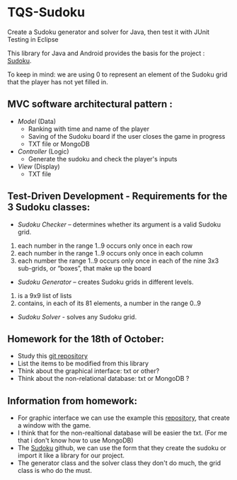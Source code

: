 # TQS-Sudoku
Create a Sudoku generator and solver for Java, then test it with JUnit Testing in Eclipse

This library for Java and Android provides the basis for the project : [Sudoku](https://github.com/a11n/sudoku).

To keep in mind: we are using 0 to represent an element of the Sudoku grid that the player has not yet filled in.

## MVC software architectural pattern : 
  * *Model* (Data)
    * Ranking with time and name of the player
    * Saving of the Sudoku board if the user closes the game in progress
    * TXT file or MongoDB
  * *Controller* (Logic)
    * Generate the sudoku and check the player's inputs
  * *View* (Display) 
    * TXT file
    
## Test-Driven Development - Requirements for the 3 Sudoku classes: 
* *Sudoku Checker* – determines whether its argument is a valid Sudoku grid. 
1.	each number in the range 1..9 occurs only once in each row
2.	each number in the range 1..9 occurs only once in each column
3.	each number the range 1..9 occurs only once in each of the nine 3x3 sub-grids, or “boxes”, that make up the board
* *Sudoku Generator* – creates Sudoku grids in different levels. 
1.	is a 9x9 list of lists
2.	contains, in each of its 81 elements, a number in the range 0..9
* *Sudoku Solver* - solves any Sudoku grid.

## Homework for the 18th of October: 
  * Study this [git repository](https://github.com/a11n/sudoku)
  * List the items to be modified from this library
  * Think about the graphical interface: txt or other?
  * Think about the non-relational database: txt or MongoDB ?

## Information from homework:
  * For graphic interface we can use the example this [repository](https://github.com/mattnenterprise/Sudoku), that create a window with the game.
  * I think that for the non-realtional database will be easier the txt. (For me that i don't know how to use MongoDB)  
  * The [Sudoku](https://github.com/a11n/sudoku) github, we can use the form that they create the sudoku or import it like a library for our project.
  * The generator class and the solver class they don't do much, the grid class is who do the must. 
